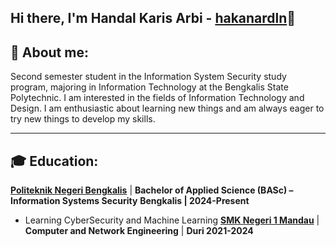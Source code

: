 ## Hi there, I'm Handal Karis Arbi - [hakanardln](#)👋

## 🔗 About me:
Second semester student in the Information System Security study program, majoring in Information Technology at the Bengkalis State Polytechnic. I am interested in the fields of Information Technology and Design. I am enthusiastic about learning new things and am always eager to try new things to develop my skills.

---
## 🎓 Education:
**[Politeknik Negeri Bengkalis](#)** | **Bachelor of Applied Science (BASc) – Information Systems Security** 
**Bengkalis | 2024-Present**
- Learning CyberSecurity and Machine Learning
**[SMK Negeri 1 Mandau](#)** | **Computer and Network Engineering** | **Duri 2021-2024**
